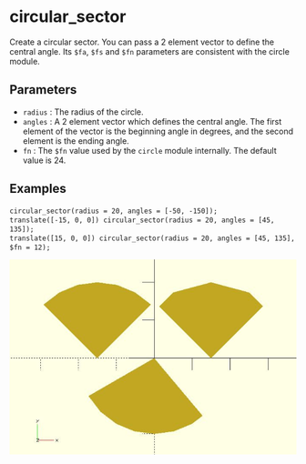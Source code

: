 # circular_sector

Create a circular sector. You can pass a 2 element vector to define the central angle. Its `$fa`, `$fs` and `$fn` parameters are consistent with the circle module.

## Parameters

- `radius` : The radius of the circle.
- `angles` : A 2 element vector which defines the central angle. The first element of the vector is the beginning angle in degrees, and the second element is the ending angle.
- `fn` : The `$fn` value used by the `circle` module internally. The default value is 24.

## Examples

    circular_sector(radius = 20, angles = [-50, -150]);  
    translate([-15, 0, 0]) circular_sector(radius = 20, angles = [45, 135]);  
    translate([15, 0, 0]) circular_sector(radius = 20, angles = [45, 135], $fn = 12);  

![circular_sector](images/lib-circular_sector-1.JPG)


